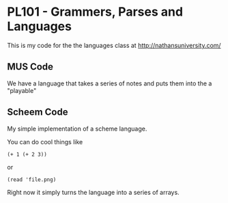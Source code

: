 PL101 - Grammers, Parses and Languages
=========
This is my code for the the languages class at http://nathansuniversity.com/

MUS Code
----------
We have a language that takes a series of notes and puts them into the a "playable"

Scheem Code
----------
My simple implementation of a scheme language.

You can do cool things like

```(+ 1 (+ 2 3))```

or

```(read 'file.png)```

Right now it simply turns the language into a series of arrays.

